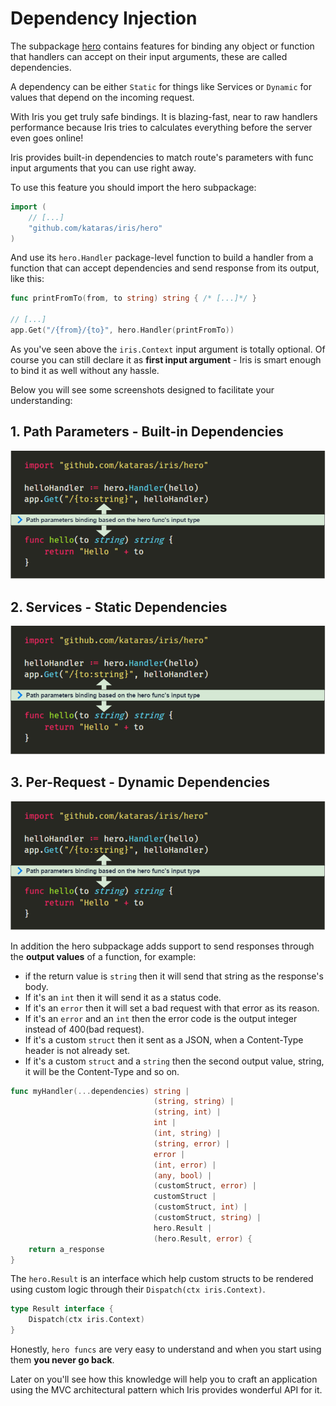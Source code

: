 # Dependency Injection

The subpackage [hero](https://github.com/kataras/iris/tree/master/hero) contains features for binding any object or function that handlers can accept on their input arguments, these are called dependencies.

A dependency can be either `Static` for things like Services or `Dynamic` for values that depend on the incoming request.

With Iris you get truly safe bindings. It is blazing-fast, near to raw handlers performance because Iris tries to calculates everything before the server even goes online!

Iris provides built-in dependencies to match route's parameters with func input arguments that you can use right away.

To use this feature you should import the hero subpackage:

```go
import (
    // [...]
    "github.com/kataras/iris/hero"
)
```

And use its `hero.Handler` package-level function to build a handler from a function that can accept dependencies and send response from its output, like this:

```go
func printFromTo(from, to string) string { /* [...]*/ }

// [...]
app.Get("/{from}/{to}", hero.Handler(printFromTo))
```

As you've seen above the `iris.Context` input argument is totally optional. Of course you can still declare it as **first input argument** - Iris is smart enough to bind it as well without any hassle.

Below you will see some screenshots designed to facilitate your understanding:

## 1. Path Parameters - Built-in Dependencies

![\_assets/hero-1-monokai.png](.gitbook/assets/hero-1-monokai.png)

## 2. Services - Static Dependencies

![\_assets/hero-2-monokai.png](.gitbook/assets/hero-1-monokai%20%281%29.png)

## 3. Per-Request - Dynamic Dependencies

![\_assets/hero-3-monokai.png](.gitbook/assets/hero-1-monokai%20%282%29.png)

In addition the hero subpackage adds support to send responses through the **output values** of a function, for example:

* if the return value is `string` then it will send that string as the response's body.
* If it's an `int` then it will send it as a status code.
* If it's an `error` then it will set a bad request with that error as its reason.
* If it's an `error` and an `int` then the error code is the output integer instead of 400(bad request).
* If it's a custom `struct` then it sent as a JSON, when a Content-Type header is not already set.
* If it's a custom `struct` and a `string` then the second output value, string, it will be the Content-Type and so on.

```go
func myHandler(...dependencies) string |
                                (string, string) |
                                (string, int) |
                                int |
                                (int, string) |
                                (string, error) |
                                error |
                                (int, error) |
                                (any, bool) |
                                (customStruct, error) |
                                customStruct |
                                (customStruct, int) |
                                (customStruct, string) |
                                hero.Result |
                                (hero.Result, error) {
    return a_response
}
```

The `hero.Result` is an interface which help custom structs to be rendered using custom logic through their `Dispatch(ctx iris.Context)`.

```go
type Result interface {
    Dispatch(ctx iris.Context)
}
```

Honestly, `hero funcs` are very easy to understand and when you start using them **you never go back**.

Later on you'll see how this knowledge will help you to craft an application using the MVC architectural pattern which Iris provides wonderful API for it.

